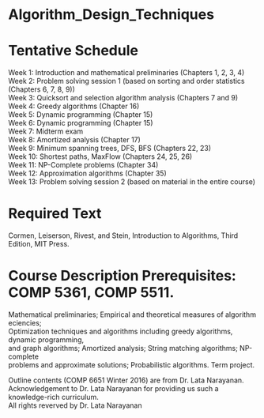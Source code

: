 # Algorithm_Design_Techniques

Tentative Schedule
===========
Week 1: Introduction and mathematical preliminaries (Chapters 1, 2, 3, 4)</br>
Week 2: Problem solving session 1 (based on sorting and order statistics (Chapters 6, 7, 8,
9)) </br>
Week 3: Quicksort and selection algorithm analysis (Chapters 7 and 9)</br>
Week 4: Greedy algorithms (Chapter 16)</br>
Week 5: Dynamic programming (Chapter 15)</br>
Week 6: Dynamic programming (Chapter 15)</br>
Week 7: Midterm exam</br>
Week 8: Amortized analysis (Chapter 17)</br>
Week 9: Minimum spanning trees, DFS, BFS (Chapters 22, 23)</br>
Week 10: Shortest paths, MaxFlow (Chapters 24, 25, 26)</br>
Week 11: NP-Complete problems (Chapter 34)</br>
Week 12: Approximation algorithms (Chapter 35)</br>
Week 13: Problem solving session 2 (based on material in the entire course)</br>

Required Text
====
Cormen, Leiserson, Rivest, and Stein, Introduction to Algorithms, Third
Edition, MIT Press.</br>

Course Description Prerequisites: COMP 5361, COMP 5511.
======
Mathematical preliminaries; Empirical and theoretical measures of algorithm eciencies;</br>
Optimization techniques and algorithms including greedy algorithms, dynamic programming,</br>
and graph algorithms; Amortized analysis; String matching algorithms; NP-complete</br>
problems and approximate solutions; Probabilistic algorithms. Term project.

Outline contents (COMP 6651 Winter 2016) are from Dr. Lata Narayanan. </br>
Acknowledgement to Dr. Lata Narayanan for providing us such a knowledge-rich curriculum.</br>
All rights reverved by Dr. Lata Narayanan</br>
